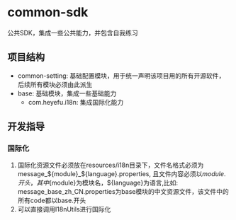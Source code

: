 # common-sdk
公共SDK，集成一些公共能力，并包含自我练习

## 项目结构

- common-setting: 基础配置模块，用于统一声明该项目用的所有开源软件， 后续所有模块必须由此派生
- base: 基础模块，集成一些基础能力
  - com.heyefu.i18n: 集成国际化能力


## 开发指导


### 国际化

1. 国际化资源文件必须放在resources/i18n目录下，文件名格式必须为message_${module}_${language}.properties, 且文件内容必须以${module}.开头， 其中${module}为模块名，${language}为语言,比如: message_base_zh_CN.properties为base模块的中文资源文件，该文件中的所有code都以base.开头
2. 可以直接调用I18nUtils进行国际化
